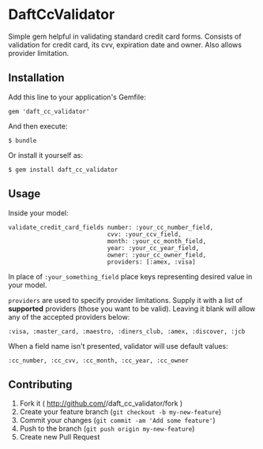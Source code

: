 # DaftCcValidator

Simple gem helpful in validating standard credit card forms.
Consists of validation for credit card, its cvv, expiration date and owner. Also allows provider limitation.

## Installation

Add this line to your application's Gemfile:

    gem 'daft_cc_validator'

And then execute:

    $ bundle

Or install it yourself as:

    $ gem install daft_cc_validator

## Usage

Inside your model:

    validate_credit_card_fields number: :your_cc_number_field,
                                cvv: :your_ccv_field,
                                month: :your_cc_month_field,
                                year: :your_cc_year_field,
                                owner: :your_cc_owner_field,
                                providers: [:amex, :visa]

In place of `:your_something_field` place keys representing desired value in your model.

`providers` are used to specify provider limitations. Supply it with a list of **supported** providers (those you want to be valid). Leaving it blank will allow any of the accepted providers below:

    :visa, :master_card, :maestro, :diners_club, :amex, :discover, :jcb

When a field name isn't presented, validator will use default values:

    :cc_number, :cc_cvv, :cc_month, :cc_year, :cc_owner


## Contributing

1. Fork it ( http://github.com/<my-github-username>/daft_cc_validator/fork )
2. Create your feature branch (`git checkout -b my-new-feature`)
3. Commit your changes (`git commit -am 'Add some feature'`)
4. Push to the branch (`git push origin my-new-feature`)
5. Create new Pull Request
